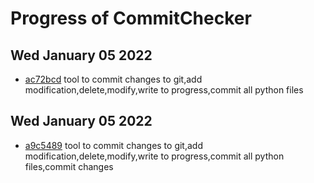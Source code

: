 # Progress of CommitChecker

## Wed January 05 2022

- [ac72bcd](https://github.com/Rob174/CommitChecker/tree/ac72bcd268c4dad7ef945d8828db657a5dcabad5) tool to commit changes to git,add modification,delete,modify,write to progress,commit all python files
## Wed January 05 2022

- [a9c5489](https://github.com/Rob174/CommitChecker/tree/a9c54899e519f911980332d2e6d6d6f66cf359fc) tool to commit changes to git,add modification,delete,modify,write to progress,commit all python files,commit changes